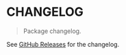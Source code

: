 # CHANGELOG

> Package changelog.

See [GitHub Releases](https://github.com/stdlib-js/stats-base-dists-erlang-mean/releases) for the changelog.